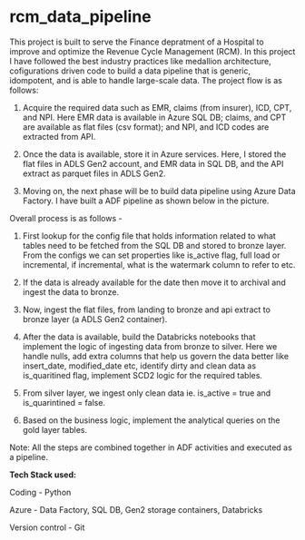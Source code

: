 # rcm_data_pipeline
This project is built to serve the Finance depratment of a Hospital to improve and optimize the Revenue Cycle Management (RCM). In this project I have followed the best industry practices like medallion architecture, cofigurations driven code to build a data pipeline that is generic, idompotent, and is able to handle large-scale data. The project flow is as follows:

1) Acquire the required data such as EMR, claims (from insurer), ICD, CPT, and NPI. Here EMR data is available in Azure SQL DB; claims, and CPT are available as flat files (csv format); and NPI, and ICD codes are extracted from API.

2) Once the data is available, store it in Azure services. Here, I stored the flat files in ADLS Gen2 account, and EMR data in SQL DB, and the API extract as parquet files in ADLS Gen2.

3) Moving on, the next phase will be to build data pipeline using Azure Data Factory. I have built a ADF pipeline as shown below in the picture.

Overall process is as follows - 
1) First lookup for the config file that holds information related to what tables need to be fetched from the SQL DB and stored to bronze layer. From the configs we can set properties like is_active flag, full load or incremental, if incremental, what is the watermark column to refer to etc.

2) If the data is already available for the date then move it to archival and ingest the data to bronze.

3) Now, ingest the flat files, from landing to bronze and api extract to bronze layer (a ADLS Gen2 container).

4) After the data is available, build the Databricks notebooks that implement the logic of ingesting data from bronze to silver. Here we handle nulls, add extra columns that help us govern the data better like insert_date, modified_date etc, identify dirty and clean data as is_quaritined flag, implement SCD2 logic for the required tables.

5) From silver layer, we ingest only clean data ie. is_active = true and is_quarintined = false.

6) Based on the business logic, implement the analytical queries on the gold layer tables.

Note: All the steps are combined together in ADF activities and executed as a pipeline.

**Tech Stack used:**

Coding - Python

Azure - Data Factory, SQL DB, Gen2 storage containers, Databricks

Version control - Git
